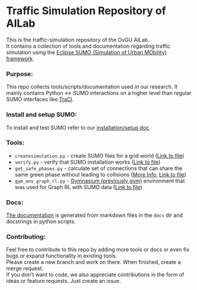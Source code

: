 # Traffic Simulation Repository of AILab
This is the traffic-simulation repository of the OvGU AILab.  
It contains a collection of tools and documentation regarding traffic simulation using the [Eclipse SUMO (Simulation of Urban MObility) framework](https://github.com/eclipse/sumo).

### Purpose:
This repo collects tools/scripts/documentation used in our research. It mainly contains Python ↔︎ SUMO interactions on a higher level than regular SUMO interfaces like [TraCI](https://sumo.dlr.de/docs/TraCI.html).
  
### Install and setup SUMO:
To install and test SUMO refer to our [installation/setup doc](https://code.ovgu.de/ai-lab/projects/pascal/traffic-simulation/-/blob/main/docs/sumo/installation_setup.md).

### Tools:
- `createsimulation.py` - create SUMO files for a grid world ([Link to file](https://code.ovgu.de/ai-lab/projects/pascal/traffic-simulation/-/blob/main/sumobasesimulation/createsimulation.py))
- `verify.py` - verify that SUMO installation works ([Link to file](https://code.ovgu.de/ai-lab/projects/pascal/traffic-simulation/-/blob/main/sumobasesimulation/verify.py))
- `get_safe_phases.py` - calculate set of connections that can share the same green phase without leading to collisions ([More Info](https://code.ovgu.de/ai-lab/projects/pascal/traffic-simulation/-/blob/main/docs/tools/get_safe_phases.md), [Link to file](https://code.ovgu.de/ai-lab/projects/pascal/traffic-simulation/-/blob/main/tools/get_safe_phases.py))
- `gym_env_graph_rl.py` - [Gymnasium (previously gym)](https://gymnasium.farama.org/) environment that was used for Graph RL with SUMO data ([Link to file](https://code.ovgu.de/ai-lab/projects/pascal/traffic-simulation/-/blob/main/reinforcement-learning/gym_env_graph_rl.py))

### Docs:
[The documentation](https://jalemann.github.io/traffic-simulation/) is generated from markdown files in the `docs` dir and docstrings in python scripts.

### Contributing:
Feel free to contribute to this repo by adding more tools or docs or even fix bugs or expand functionality in existing tools.  
Please create a new branch and work on there. When finished, create a merge request.  
If you don't want to code, we also appreciate contributions in the form of ideas or feature requests. Just create an issue.
